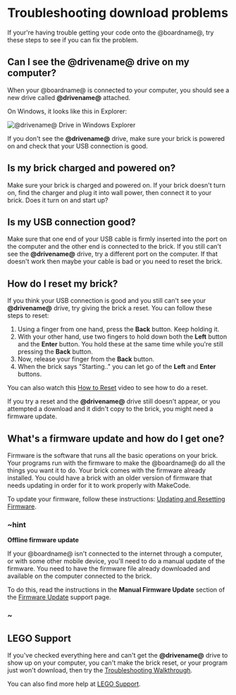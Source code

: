# Troubleshooting download problems

If your're having trouble getting your code onto the @boardname@, try these steps to see if you can fix the problem.

## Can I see the **@drivename@** drive on my computer?

When your @boardname@ is connected to your computer, you should see a new drive called **@drivename@** attached.

On Windows, it looks like this in Explorer:

![@drivename@ Drive in Windows Explorer](/static/setup/ev3-drive-windows.png)

If you don't see the **@drivename@** drive, make sure your brick is powered on and check that your USB connection is good.

## Is my brick charged and powered on?

Make sure your brick is charged and powered on. If your brick doesn't turn on, find the charger and plug it into wall power, then connect it to your brick. Does it turn on and start up?

## Is my USB connection good?

Make sure that one end of your USB cable is firmly inserted into the port on the computer and the other end is connected to the brick. If you still can't see the **@drivename@** drive, try a different port on the computer. If that doesn't work then maybe your cable is bad or you need to reset the brick.

## How do I reset my brick?

If you think your USB connection is good and you still can't see your **@drivename@** drive, try giving the brick a reset. You can follow these steps to reset:

1. Using a finger from one hand, press the **Back** button. Keep holding it.
2. With your other hand, use two fingers to hold down both the **Left** button and the **Enter** button. You hold these at the same time while you're still pressing the **Back** button.
3. Now, release your finger from the **Back** button.
4. When the brick says "Starting.." you can let go of the **Left** and **Enter** buttons.

You can also watch this [How to Reset](https://www.lego.com/en-us/videos/themes/mindstorms/how-to-reset-the-ev3-p-brick-fbcbdbed398e4e12a7ce30fa662c54be) video to see how to do a reset.

If you try a reset and the **@drivename@** drive still doesn't appear, or you attempted a download and it didn't copy to the brick, you might need a firmware update.

## What's a firmware update and how do I get one?

Firmware is the software that runs all the basic operations on your brick. Your programs run with the firmware to make the @boardname@ do all the things you want it to do. Your brick comes with the firmware already installed. You could have a brick with an older version of firmware that needs updating in order for it to work properly with MakeCode.

To update your firmware, follow these instructions: [Updating and Resetting Firmware](https://www.lego.com/en-us/service/help/products/themes-sets/mindstorms/updating-and-resetting-lego-mindstorms-ev3-firmware-408100000007884).

### ~hint

**Offline firmware update**

If your @boardname@ isn't connected to the internet through a computer, or with some other mobile device, you'll need to do a manual update of the firmware. You need to have the firmware file already downloaded and available on the computer connected to the brick.

To do this, read the instructions in the **Manual Firmware Update** section of the [Firmware Update](https://education.lego.com/en-us/support/mindstorms-ev3/firmware-update) support page.

### ~

## LEGO Support

If you've checked everything here and can't get the **@drivename@** drive to show up on your computer, you can't make the brick reset, or your program just won't download, then try the [Troubleshooting Walkthrough](https://www.lego.com/en-us/service/help/products/themes-sets/mindstorms/lego-mindstorms-ev3-troubleshooting-walkthrough-408100000009798).

You can also find more help at [LEGO Support](https://www.lego.com/en-us/mindstorms/support).